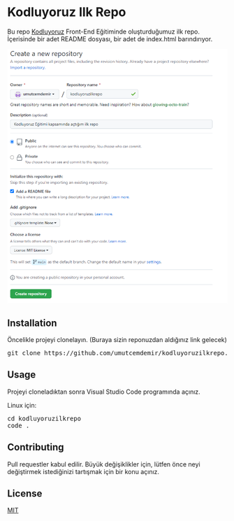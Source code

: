 # Kodluyoruz Ilk Repo
Bu repo [Kodluyoruz](https://kodluyoruz.org/tr/kodluyoruz/) Front-End Eğitiminde oluşturduğumuz ilk repo. İçerisinde bir adet README dosyası, bir adet de index.html barındırıyor.

![Image](proje_gorseli.png)

## Installation

Öncelikle projeyi clonelayın. (Buraya sizin reponuzdan aldığınız link gelecek)

<pre>
git clone https://github.com/umutcemdemir/kodluyoruzilkrepo.git
</pre>

## Usage

Projeyi cloneladıktan sonra Visual Studio Code programında açınız.

Linux için:

<pre>
cd kodluyoruzilkrepo
code .
</pre>

## Contributing
Pull requestler kabul edilir. Büyük değişiklikler için, lütfen önce neyi değiştirmek istediğinizi tartışmak için bir konu açınız.

## License
[MIT](https://choosealicense.com/licenses/mit/)